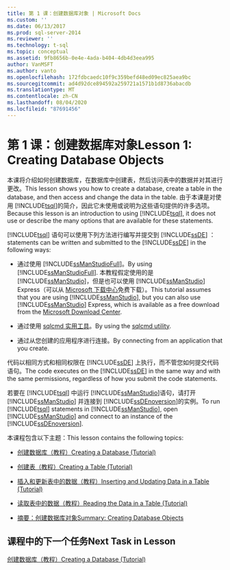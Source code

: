 ```yaml
---
title: 第 1 课：创建数据库对象 | Microsoft Docs
ms.custom: ''
ms.date: 06/13/2017
ms.prod: sql-server-2014
ms.reviewer: ''
ms.technology: t-sql
ms.topic: conceptual
ms.assetid: 9fb8656b-0e4e-4ada-b404-4db4d3eea995
author: VanMSFT
ms.author: vanto
ms.openlocfilehash: 172fdbcaedc10f9c359befd48ed09ec825aea9bc
ms.sourcegitcommit: ad4d92dce894592a259721a1571b1d8736abacdb
ms.translationtype: MT
ms.contentlocale: zh-CN
ms.lasthandoff: 08/04/2020
ms.locfileid: "87691456"
---
```

# <a name="lesson-1-creating-database-objects"></a><span data-ttu-id="8d3bf-102">第 1 课：创建数据库对象</span><span class="sxs-lookup"><span data-stu-id="8d3bf-102">Lesson 1: Creating Database Objects</span></span>
  <span data-ttu-id="8d3bf-103">本课将介绍如何创建数据库，在数据库中创建表，然后访问表中的数据并对其进行更改。</span><span class="sxs-lookup"><span data-stu-id="8d3bf-103">This lesson shows you how to create a database, create a table in the database, and then access and change the data in the table.</span></span> <span data-ttu-id="8d3bf-104">由于本课是对使用 [!INCLUDE[tsql](../includes/tsql-md.md)]的简介，因此它未使用或说明为这些语句提供的许多选项。</span><span class="sxs-lookup"><span data-stu-id="8d3bf-104">Because this lesson is an introduction to using [!INCLUDE[tsql](../includes/tsql-md.md)], it does not use or describe the many options that are available for these statements.</span></span>  
  
 [!INCLUDE[tsql](../includes/tsql-md.md)] <span data-ttu-id="8d3bf-105">语句可以使用下列方法进行编写并提交到 [!INCLUDE[ssDE](../includes/ssde-md.md)] ：</span><span class="sxs-lookup"><span data-stu-id="8d3bf-105">statements can be written and submitted to the [!INCLUDE[ssDE](../includes/ssde-md.md)] in the following ways:</span></span>  
  
-   <span data-ttu-id="8d3bf-106">通过使用 [!INCLUDE[ssManStudioFull](../includes/ssmanstudiofull-md.md)]。</span><span class="sxs-lookup"><span data-stu-id="8d3bf-106">By using [!INCLUDE[ssManStudioFull](../includes/ssmanstudiofull-md.md)].</span></span> <span data-ttu-id="8d3bf-107">本教程假定使用的是 [!INCLUDE[ssManStudio](../includes/ssmanstudio-md.md)]，但是也可以使用 [!INCLUDE[ssManStudio](../includes/ssmanstudio-md.md)] Express（可以从 [Microsoft 下载中心](https://www.microsoft.com/download/details.aspx?id=14630)免费下载）。</span><span class="sxs-lookup"><span data-stu-id="8d3bf-107">This tutorial assumes that you are using [!INCLUDE[ssManStudio](../includes/ssmanstudio-md.md)], but you can also use [!INCLUDE[ssManStudio](../includes/ssmanstudio-md.md)] Express, which is available as a free download from the [Microsoft Download Center](https://www.microsoft.com/download/details.aspx?id=14630).</span></span>  
  
-   <span data-ttu-id="8d3bf-108">通过使用 [sqlcmd 实用工具](../tools/sqlcmd-utility.md)。</span><span class="sxs-lookup"><span data-stu-id="8d3bf-108">By using the [sqlcmd utility](../tools/sqlcmd-utility.md).</span></span>  
  
-   <span data-ttu-id="8d3bf-109">通过从您创建的应用程序进行连接。</span><span class="sxs-lookup"><span data-stu-id="8d3bf-109">By connecting from an application that you create.</span></span>  
  
 <span data-ttu-id="8d3bf-110">代码以相同方式和相同权限在 [!INCLUDE[ssDE](../includes/ssde-md.md)] 上执行，而不管您如何提交代码语句。</span><span class="sxs-lookup"><span data-stu-id="8d3bf-110">The code executes on the [!INCLUDE[ssDE](../includes/ssde-md.md)] in the same way and with the same permissions, regardless of how you submit the code statements.</span></span>  
  
 <span data-ttu-id="8d3bf-111">若要在 [!INCLUDE[tsql](../includes/tsql-md.md)] 中运行 [!INCLUDE[ssManStudio](../includes/ssmanstudio-md.md)]语句，请打开 [!INCLUDE[ssManStudio](../includes/ssmanstudio-md.md)] 并连接到 [!INCLUDE[ssDEnoversion](../includes/ssdenoversion-md.md)]的实例。</span><span class="sxs-lookup"><span data-stu-id="8d3bf-111">To run [!INCLUDE[tsql](../includes/tsql-md.md)] statements in [!INCLUDE[ssManStudio](../includes/ssmanstudio-md.md)], open [!INCLUDE[ssManStudio](../includes/ssmanstudio-md.md)] and connect to an instance of the [!INCLUDE[ssDEnoversion](../includes/ssdenoversion-md.md)].</span></span>  
  
 <span data-ttu-id="8d3bf-112">本课程包含以下主题：</span><span class="sxs-lookup"><span data-stu-id="8d3bf-112">This lesson contains the following topics:</span></span>  
  
-   [<span data-ttu-id="8d3bf-113">创建数据库（教程）</span><span class="sxs-lookup"><span data-stu-id="8d3bf-113">Creating a Database &#40;Tutorial&#41;</span></span>](lesson-1-1-creating-a-database.md)  
  
-   [<span data-ttu-id="8d3bf-114">创建表（教程）</span><span class="sxs-lookup"><span data-stu-id="8d3bf-114">Creating a Table &#40;Tutorial&#41;</span></span>](lesson-1-2-creating-a-table.md)  
  
-   [<span data-ttu-id="8d3bf-115">插入和更新表中的数据（教程）</span><span class="sxs-lookup"><span data-stu-id="8d3bf-115">Inserting and Updating Data in a Table &#40;Tutorial&#41;</span></span>](lesson-1-3-inserting-and-updating-data-in-a-table.md)  
  
-   [<span data-ttu-id="8d3bf-116">读取表中的数据（教程）</span><span class="sxs-lookup"><span data-stu-id="8d3bf-116">Reading the Data in a Table &#40;Tutorial&#41;</span></span>](lesson-1-4-reading-the-data-in-a-table.md)  
  
-   [<span data-ttu-id="8d3bf-117">摘要：创建数据库对象</span><span class="sxs-lookup"><span data-stu-id="8d3bf-117">Summary: Creating Database Objects</span></span>](lesson-1-5-summary-creating-database-objects.md)  
  
## <a name="next-task-in-lesson"></a><span data-ttu-id="8d3bf-118">课程中的下一个任务</span><span class="sxs-lookup"><span data-stu-id="8d3bf-118">Next Task in Lesson</span></span>  
 [<span data-ttu-id="8d3bf-119">创建数据库（教程）</span><span class="sxs-lookup"><span data-stu-id="8d3bf-119">Creating a Database &#40;Tutorial&#41;</span></span>](lesson-1-1-creating-a-database.md)  
  
  
